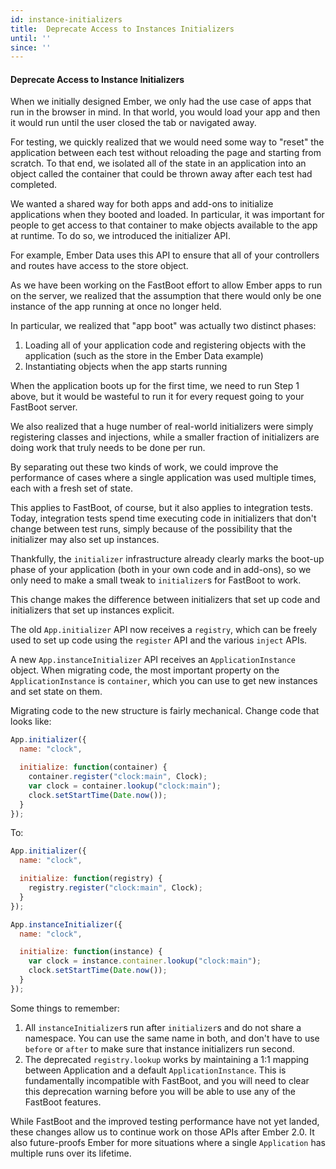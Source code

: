 ```yaml
---
id: instance-initializers
title:  Deprecate Access to Instances Initializers
until: ''
since: ''
---
```


#### Deprecate Access to Instance Initializers

When we initially designed Ember, we only had the use case of apps that
run in the browser in mind. In that world, you would load your app and
then it would run until the user closed the tab or navigated away.

For testing, we quickly realized that we would need some way to "reset"
the application between each test without reloading the page and
starting from scratch. To that end, we isolated all of the state in an
application into an object called the container that could be thrown
away after each test had completed.

We wanted a shared way for both apps and add-ons to initialize
applications when they booted and loaded. In particular, it was
important for people to get access to that container to make objects
available to the app at runtime. To do so, we introduced the initializer
API.

For example, Ember Data uses this API to ensure that all of your
controllers and routes have access to the store object.

As we have been working on the FastBoot effort to allow Ember apps to
run on the server, we realized that the assumption that there would only
be one instance of the app running at once no longer held.

In particular, we realized that "app boot" was actually two distinct
phases:

1. Loading all of your application code and registering objects with the
   application (such as the store in the Ember Data example)
2. Instantiating objects when the app starts running

When the application boots up for the first time, we need to run Step 1
above, but it would be wasteful to run it for every request going to
your FastBoot server.

We also realized that a huge number of real-world initializers were
simply registering classes and injections, while a smaller fraction of
initializers are doing work that truly needs to be done per run.

By separating out these two kinds of work, we could improve the
performance of cases where a single application was used multiple times,
each with a fresh set of state.

This applies to FastBoot, of course, but it also applies to integration
tests. Today, integration tests spend time executing code in
initializers that don't change between test runs, simply because of the
possibility that the initializer may also set up instances.

Thankfully, the `initializer` infrastructure already clearly marks the
boot-up phase of your application (both in your own code and in
add-ons), so we only need to make a small tweak to `initializer`s for
FastBoot to work.

This change makes the difference between initializers that set up code
and initializers that set up instances explicit.

The old `App.initializer` API now receives a `registry`, which can be
freely used to set up code using the `register` API and the various
`inject` APIs.

A new `App.instanceInitializer` API receives an `ApplicationInstance`
object. When migrating code, the most important property on the
`ApplicationInstance` is `container`, which you can use to get new
instances and set state on them.

Migrating code to the new structure is fairly mechanical. Change code
that looks like:

```javascript
App.initializer({
  name: "clock",

  initialize: function(container) {
    container.register("clock:main", Clock);
    var clock = container.lookup("clock:main");
    clock.setStartTime(Date.now());
  }
});
```

To:

```javascript
App.initializer({
  name: "clock",

  initialize: function(registry) {
    registry.register("clock:main", Clock);
  }
});

App.instanceInitializer({
  name: "clock",

  initialize: function(instance) {
    var clock = instance.container.lookup("clock:main");
    clock.setStartTime(Date.now());
  }
});
```

Some things to remember:

1. All `instanceInitializer`s run after `initializer`s and do not share a
  namespace. You can use the same name in both, and don't have to use
  `before` or `after` to make sure that instance initializers run
  second.
2. The deprecated `registry.lookup` works by maintaining a 1:1 mapping
  between Application and a default `ApplicationInstance`. This is
  fundamentally incompatible with FastBoot, and you will need to clear
  this deprecation warning before you will be able to use any of the
  FastBoot features.

While FastBoot and the improved testing performance have not yet landed,
these changes allow us to continue work on those APIs after Ember 2.0.
It also future-proofs Ember for more situations where a single
`Application` has multiple runs over its lifetime.
